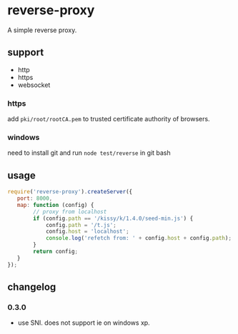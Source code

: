 # reverse-proxy


A simple reverse proxy.


## support

* http
* https
* websocket

### https

add ``pki/root/rootCA.pem`` to trusted certificate authority of browsers.

### windows

need to install git and run ``node test/reverse`` in git bash

## usage

``` javascript
require('reverse-proxy').createServer({
   port: 8000,
   map: function (config) {
        // proxy from localhost
        if (config.path == '/kissy/k/1.4.0/seed-min.js') {
            config.path = '/t.js';
            config.host = 'localhost';
            console.log('refetch from: ' + config.host + config.path);
        }
        return config;
   }
});
```

## changelog

### 0.3.0

- use SNI. does not support ie on windows xp.
